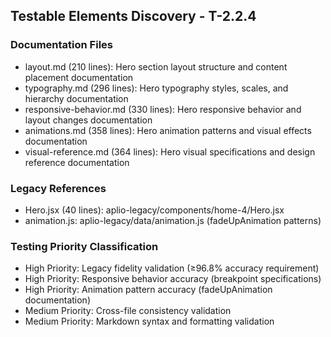 ## Testable Elements Discovery - T-2.2.4

### Documentation Files
- layout.md (210 lines): Hero section layout structure and content placement documentation
- typography.md (296 lines): Hero typography styles, scales, and hierarchy documentation  
- responsive-behavior.md (330 lines): Hero responsive behavior and layout changes documentation
- animations.md (358 lines): Hero animation patterns and visual effects documentation
- visual-reference.md (364 lines): Hero visual specifications and design reference documentation

### Legacy References
- Hero.jsx (40 lines): aplio-legacy/components/home-4/Hero.jsx
- animation.js: aplio-legacy/data/animation.js (fadeUpAnimation patterns)

### Testing Priority Classification
- High Priority: Legacy fidelity validation (≥96.8% accuracy requirement)
- High Priority: Responsive behavior accuracy (breakpoint specifications)
- High Priority: Animation pattern accuracy (fadeUpAnimation documentation)
- Medium Priority: Cross-file consistency validation
- Medium Priority: Markdown syntax and formatting validation
